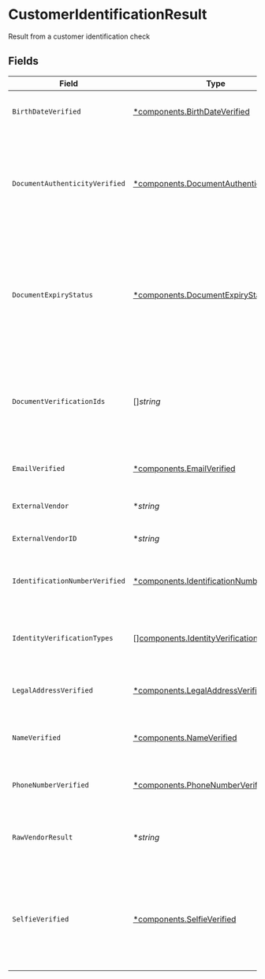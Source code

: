 # CustomerIdentificationResult

Result from a customer identification check


## Fields

| Field                                                                                                                                                     | Type                                                                                                                                                      | Required                                                                                                                                                  | Description                                                                                                                                               | Example                                                                                                                                                   |
| --------------------------------------------------------------------------------------------------------------------------------------------------------- | --------------------------------------------------------------------------------------------------------------------------------------------------------- | --------------------------------------------------------------------------------------------------------------------------------------------------------- | --------------------------------------------------------------------------------------------------------------------------------------------------------- | --------------------------------------------------------------------------------------------------------------------------------------------------------- |
| `BirthDateVerified`                                                                                                                                       | [*components.BirthDateVerified](../../models/components/birthdateverified.md)                                                                             | :heavy_minus_sign:                                                                                                                                        | Whether or not the customer birth date was verified                                                                                                       | UNVERIFIED                                                                                                                                                |
| `DocumentAuthenticityVerified`                                                                                                                            | [*components.DocumentAuthenticityVerified](../../models/components/documentauthenticityverified.md)                                                       | :heavy_minus_sign:                                                                                                                                        | Whether or not the document authenticity is verified or not Will be NOT_IN_SCOPE if the check being done is not documentary                               | INCONCLUSIVE                                                                                                                                              |
| `DocumentExpiryStatus`                                                                                                                                    | [*components.DocumentExpiryStatus](../../models/components/documentexpirystatus.md)                                                                       | :heavy_minus_sign:                                                                                                                                        | Whether or not the document expiry was verified This is only in scope for document verification checks If document is expired this will be set to EXPIRED | UNEXPIRED                                                                                                                                                 |
| `DocumentVerificationIds`                                                                                                                                 | []*string*                                                                                                                                                | :heavy_minus_sign:                                                                                                                                        | One or more ULIDs from the documents api of the image(s) of the document that relates to the identification check                                         | 0f01ae1f-d24c-4171-8f3f-c0b820bf3044                                                                                                                      |
| `EmailVerified`                                                                                                                                           | [*components.EmailVerified](../../models/components/emailverified.md)                                                                                     | :heavy_minus_sign:                                                                                                                                        | Whether or not the customer email was verified                                                                                                            | NOT_IN_SCOPE                                                                                                                                              |
| `ExternalVendor`                                                                                                                                          | **string*                                                                                                                                                 | :heavy_minus_sign:                                                                                                                                        | The name of the external vendor                                                                                                                           | EQUIFAX                                                                                                                                                   |
| `ExternalVendorID`                                                                                                                                        | **string*                                                                                                                                                 | :heavy_minus_sign:                                                                                                                                        | The id relating to the external vendor                                                                                                                    | 0f01ae1fd24c41718f3fc0b820bf3044                                                                                                                          |
| `IdentificationNumberVerified`                                                                                                                            | [*components.IdentificationNumberVerified](../../models/components/identificationnumberverified.md)                                                       | :heavy_minus_sign:                                                                                                                                        | Whether or not the customer identification number was verified                                                                                            | VERIFIED                                                                                                                                                  |
| `IdentityVerificationTypes`                                                                                                                               | [][components.IdentityVerificationTypes](../../models/components/identityverificationtypes.md)                                                            | :heavy_minus_sign:                                                                                                                                        | Describes the type(s) of Identity Verification that was performed                                                                                         | DATABASE                                                                                                                                                  |
| `LegalAddressVerified`                                                                                                                                    | [*components.LegalAddressVerified](../../models/components/legaladdressverified.md)                                                                       | :heavy_minus_sign:                                                                                                                                        | Whether or not the customer legal address was verified                                                                                                    | VERIFIED                                                                                                                                                  |
| `NameVerified`                                                                                                                                            | [*components.NameVerified](../../models/components/nameverified.md)                                                                                       | :heavy_minus_sign:                                                                                                                                        | Presents verified results e.g. if name or birth date have been verified                                                                                   | VERIFIED                                                                                                                                                  |
| `PhoneNumberVerified`                                                                                                                                     | [*components.PhoneNumberVerified](../../models/components/phonenumberverified.md)                                                                         | :heavy_minus_sign:                                                                                                                                        | Whether or not the customer phone number was verified                                                                                                     | VERIFIED                                                                                                                                                  |
| `RawVendorResult`                                                                                                                                         | **string*                                                                                                                                                 | :heavy_minus_sign:                                                                                                                                        | Raw vendor result will return full json response from vendor if view is set to FULL                                                                       | {<br/>"field": "value"<br/>}                                                                                                                              |
| `SelfieVerified`                                                                                                                                          | [*components.SelfieVerified](../../models/components/selfieverified.md)                                                                                   | :heavy_minus_sign:                                                                                                                                        | Whether or not the customer photo identification was verified Will be NOT_IN_SCOPE if the check being done is not selfie                                  | VERIFIED                                                                                                                                                  |